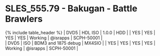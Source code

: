# SLES_555.79 - Bakugan - Battle Brawlers

{% include table_header %}
| DVD5 | HDL ISO | 1.0.0               | HDD    |  | YES | YES | YES | YES | Working | @israpps | SCPH-50001 |  
| DVD5 | ISO     | BDM3 and 1875 debug | MX4SIO |  | YES | YES | YES | YES | Working | @israpps | SCPH-50001 |  
